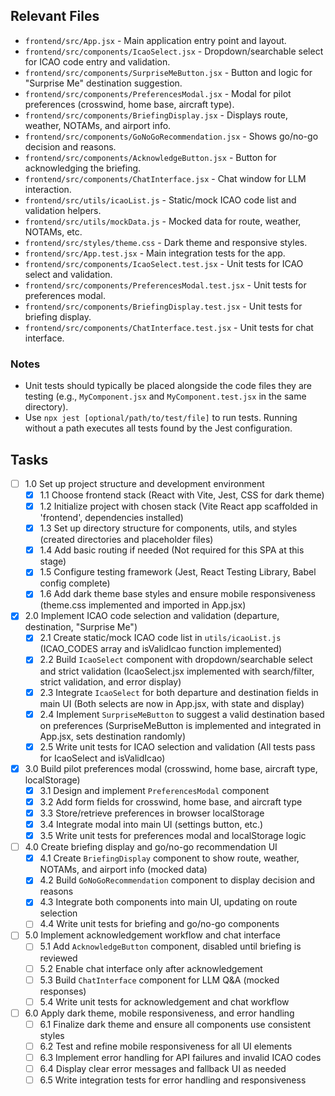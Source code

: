 ## Relevant Files

- `frontend/src/App.jsx` - Main application entry point and layout.
- `frontend/src/components/IcaoSelect.jsx` - Dropdown/searchable select for ICAO code entry and validation.
- `frontend/src/components/SurpriseMeButton.jsx` - Button and logic for "Surprise Me" destination suggestion.
- `frontend/src/components/PreferencesModal.jsx` - Modal for pilot preferences (crosswind, home base, aircraft type).
- `frontend/src/components/BriefingDisplay.jsx` - Displays route, weather, NOTAMs, and airport info.
- `frontend/src/components/GoNoGoRecommendation.jsx` - Shows go/no-go decision and reasons.
- `frontend/src/components/AcknowledgeButton.jsx` - Button for acknowledging the briefing.
- `frontend/src/components/ChatInterface.jsx` - Chat window for LLM interaction.
- `frontend/src/utils/icaoList.js` - Static/mock ICAO code list and validation helpers.
- `frontend/src/utils/mockData.js` - Mocked data for route, weather, NOTAMs, etc.
- `frontend/src/styles/theme.css` - Dark theme and responsive styles.
- `frontend/src/App.test.jsx` - Main integration tests for the app.
- `frontend/src/components/IcaoSelect.test.jsx` - Unit tests for ICAO select and validation.
- `frontend/src/components/PreferencesModal.test.jsx` - Unit tests for preferences modal.
- `frontend/src/components/BriefingDisplay.test.jsx` - Unit tests for briefing display.
- `frontend/src/components/ChatInterface.test.jsx` - Unit tests for chat interface.

### Notes

- Unit tests should typically be placed alongside the code files they are testing (e.g., `MyComponent.jsx` and `MyComponent.test.jsx` in the same directory).
- Use `npx jest [optional/path/to/test/file]` to run tests. Running without a path executes all tests found by the Jest configuration.

## Tasks

- [ ] 1.0 Set up project structure and development environment
  - [x] 1.1 Choose frontend stack (React with Vite, Jest, CSS for dark theme)
  - [x] 1.2 Initialize project with chosen stack (Vite React app scaffolded in 'frontend', dependencies installed)
  - [x] 1.3 Set up directory structure for components, utils, and styles (created directories and placeholder files)
  - [x] 1.4 Add basic routing if needed (Not required for this SPA at this stage)
  - [x] 1.5 Configure testing framework (Jest, React Testing Library, Babel config complete)
  - [x] 1.6 Add dark theme base styles and ensure mobile responsiveness (theme.css implemented and imported in App.jsx)

- [x] 2.0 Implement ICAO code selection and validation (departure, destination, "Surprise Me")
  - [x] 2.1 Create static/mock ICAO code list in `utils/icaoList.js` (ICAO_CODES array and isValidIcao function implemented)
  - [x] 2.2 Build `IcaoSelect` component with dropdown/searchable select and strict validation (IcaoSelect.jsx implemented with search/filter, strict validation, and error display)
  - [x] 2.3 Integrate `IcaoSelect` for both departure and destination fields in main UI (Both selects are now in App.jsx, with state and display)
  - [x] 2.4 Implement `SurpriseMeButton` to suggest a valid destination based on preferences (SurpriseMeButton is implemented and integrated in App.jsx, sets destination randomly)
  - [x] 2.5 Write unit tests for ICAO selection and validation (All tests pass for IcaoSelect and isValidIcao)

- [x] 3.0 Build pilot preferences modal (crosswind, home base, aircraft type, localStorage)
  - [x] 3.1 Design and implement `PreferencesModal` component
  - [x] 3.2 Add form fields for crosswind, home base, and aircraft type
  - [x] 3.3 Store/retrieve preferences in browser localStorage
  - [x] 3.4 Integrate modal into main UI (settings button, etc.)
  - [x] 3.5 Write unit tests for preferences modal and localStorage logic

- [ ] 4.0 Create briefing display and go/no-go recommendation UI
  - [x] 4.1 Create `BriefingDisplay` component to show route, weather, NOTAMs, and airport info (mocked data)
  - [x] 4.2 Build `GoNoGoRecommendation` component to display decision and reasons
  - [x] 4.3 Integrate both components into main UI, updating on route selection
  - [ ] 4.4 Write unit tests for briefing and go/no-go components

- [ ] 5.0 Implement acknowledgement workflow and chat interface
  - [ ] 5.1 Add `AcknowledgeButton` component, disabled until briefing is reviewed
  - [ ] 5.2 Enable chat interface only after acknowledgement
  - [ ] 5.3 Build `ChatInterface` component for LLM Q&A (mocked responses)
  - [ ] 5.4 Write unit tests for acknowledgement and chat workflow

- [ ] 6.0 Apply dark theme, mobile responsiveness, and error handling
  - [ ] 6.1 Finalize dark theme and ensure all components use consistent styles
  - [ ] 6.2 Test and refine mobile responsiveness for all UI elements
  - [ ] 6.3 Implement error handling for API failures and invalid ICAO codes
  - [ ] 6.4 Display clear error messages and fallback UI as needed
  - [ ] 6.5 Write integration tests for error handling and responsiveness 